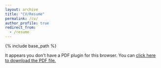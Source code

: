 ```yaml
---
layout: archive
title: "CV/Resume"
permalink: /cv/
author_profile: true
redirect_from:
  - /resume
---
```


{% include base_path %}
<object data="/Resume - Wyatt Mayor.pdf" type="application/pdf" width="100%" height="130px"  style="border:none;">
    <p>It appears you don't have a PDF plugin for this browser. You can <a href="/Resume - Wyatt Mayor.pdf">click here to download the PDF file.</a></p>
</object>

